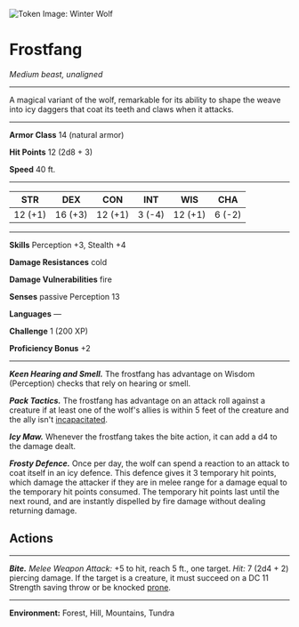 ![Token Image: Winter Wolf](https://5e.tools/img/MM/Winter%20Wolf.png)

# Frostfang
*Medium beast, unaligned*

---

A magical variant of the wolf, remarkable for its ability to shape the weave into icy daggers that coat its teeth and claws when it attacks.

---

**Armor Class** 14 (natural armor)

**Hit Points** 12 (2d8 + 3)

**Speed** 40 ft.

---

| STR     | DEX     | CON     | INT    | WIS     | CHA    |
| ------- | ------- | ------- | ------ | ------- | ------ |
| 12 (+1) | 16 (+3) | 12 (+1) | 3 (-4) | 12 (+1) | 6 (-2) |

---

**Skills** Perception +3, Stealth +4

**Damage Resistances** cold

**Damage Vulnerabilities** fire

**Senses** passive Perception 13

**Languages** —

**Challenge** 1 (200 XP) 

**Proficiency Bonus** +2

---

***Keen Hearing and Smell.*** The frostfang has advantage on Wisdom (Perception) checks that rely on hearing or smell.

***Pack Tactics.*** The frostfang has advantage on an attack roll against a creature if at least one of the wolf's allies is within 5 feet of the creature and the ally isn't [incapacitated](https://5e.tools/conditionsdiseases.html#incapacitated_phb).

***Icy Maw.*** Whenever the frostfang takes the bite action, it can add a d4 to the damage dealt.

***Frosty Defence.*** Once per day, the wolf can spend a reaction to an attack to coat itself in an icy defence. This defence gives it 3 temporary hit points, which damage the attacker if they are in melee range for a damage equal to the temporary hit points consumed. The temporary hit points last until the next round, and are instantly dispelled by fire damage without dealing returning damage.

## Actions
---

***Bite.*** _Melee Weapon Attack:_ +5 to hit, reach 5 ft., one target. _Hit:_ 7 (2d4 + 2) piercing damage. If the target is a creature, it must succeed on a DC 11 Strength saving throw or be knocked [prone](https://5e.tools/conditionsdiseases.html#prone_phb).

---

**Environment:** Forest, Hill, Mountains, Tundra
